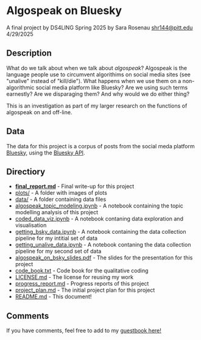 # Algospeak on Bluesky
A final project by DS4LING Spring 2025 by Sara Rosenau
shr144@pitt.edu
4/29/2025

## Description
What do we talk about when we talk about *algospeak*? Algospeak is the language people use to circumvent algorithims on social media sites (see "unalive" instead of "kill/die"). What happens when we use them on a non-algorithmic social media platform like Bluesky? Are we using such terms earnestly? Are we disparaging them? And why would we do either thing?

This is an investigation as part of my larger research on the functions of algospeak on and off-line.

## Data
The data for this project is a corpus of posts from the social meda platform [Bluesky](bsky.app), using the [Bluesky API](https://docs.bsky.app/). 

## Directiory
- [**final_report.md**](https://github.com/Data-Science-for-Linguists-2025/Algospeak-on-Bluesky/blob/main/final_report.md) - Final write-up for this project
- [plots/](https://github.com/Data-Science-for-Linguists-2025/Algospeak-on-Bluesky/tree/main/plots) - A folder with images of plots
- [data/](https://github.com/Data-Science-for-Linguists-2025/Algospeak-on-Bluesky/tree/main/data) - A folder containing data files
- [algospeak_topic_modeling.ipynb](https://nbviewer.org/github/Data-Science-for-Linguists-2025/Algospeak-on-Bluesky/blob/main/algospeak_topic_modeling.ipynb) - A notebook containing the topic modelling analysis of this project
- [coded_data_viz.ipynb](https://nbviewer.org/github/Data-Science-for-Linguists-2025/Algospeak-on-Bluesky/blob/main/coded_data_viz.ipynb) - A notebook contaning data exploration and visualisation
- [getting_bsky_data.ipynb](https://nbviewer.org/github/Data-Science-for-Linguists-2025/Algospeak-on-Bluesky/blob/main/getting_bsky_data.ipynb) - A notebook containing the data collection pipeline for my intitial set of data
- [getting_unalive_data.ipynb](https://nbviewer.org/github/Data-Science-for-Linguists-2025/Algospeak-on-Bluesky/blob/main/getting_unalive_data.ipynb) - A notebook contaning the data collection pipeline for my second set of data
- [algospeak_on_bsky_slides.pdf](https://github.com/Data-Science-for-Linguists-2025/Algospeak-on-Bluesky/blob/main/algospeak_on_bsky_slides.pdf) - The slides for the presentation for this project
- [code_book.txt](https://github.com/Data-Science-for-Linguists-2025/Algospeak-on-Bluesky/blob/main/code_book.txt) - Code book for the qualitative coding
- [LICENSE.md](https://github.com/Data-Science-for-Linguists-2025/Algospeak-on-Bluesky/blob/main/LICENSE.md) - The license for reusing my work
- [progress_report.md](https://github.com/Data-Science-for-Linguists-2025/Algospeak-on-Bluesky/blob/main/progress_report.md) - Progress reports of this project
- [project_plan.md](https://github.com/Data-Science-for-Linguists-2025/Algospeak-on-Bluesky/blob/main/project_plan.md) - The initial project plan for this project
- [README.md](https://github.com/Data-Science-for-Linguists-2025/Algospeak-on-Bluesky/blob/main/README.md) - This document!


## Comments
If you have comments, feel free to add to my [guestbook here!](https://github.com/Data-Science-for-Linguists-2025/Class-Lounge/blob/main/guestbooks/sara.md)